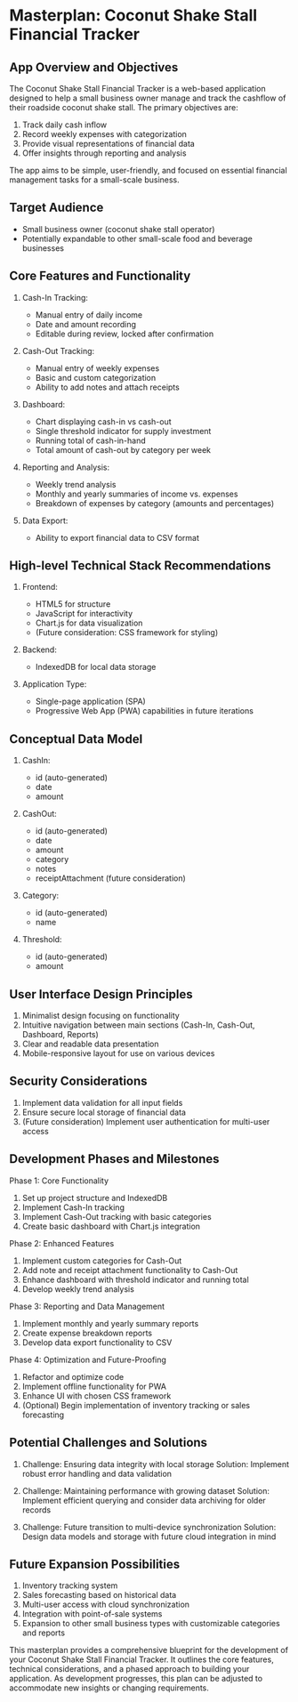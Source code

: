 # Masterplan: Coconut Shake Stall Financial Tracker

## App Overview and Objectives

The Coconut Shake Stall Financial Tracker is a web-based application designed to help a small business owner manage and track the cashflow of their roadside coconut shake stall. The primary objectives are:

1. Track daily cash inflow
2. Record weekly expenses with categorization
3. Provide visual representations of financial data
4. Offer insights through reporting and analysis

The app aims to be simple, user-friendly, and focused on essential financial management tasks for a small-scale business.

## Target Audience

- Small business owner (coconut shake stall operator)
- Potentially expandable to other small-scale food and beverage businesses

## Core Features and Functionality

1. Cash-In Tracking:
   - Manual entry of daily income
   - Date and amount recording
   - Editable during review, locked after confirmation

2. Cash-Out Tracking:
   - Manual entry of weekly expenses
   - Basic and custom categorization
   - Ability to add notes and attach receipts

3. Dashboard:
   - Chart displaying cash-in vs cash-out
   - Single threshold indicator for supply investment
   - Running total of cash-in-hand
   - Total amount of cash-out by category per week

4. Reporting and Analysis:
   - Weekly trend analysis
   - Monthly and yearly summaries of income vs. expenses
   - Breakdown of expenses by category (amounts and percentages)

5. Data Export:
   - Ability to export financial data to CSV format

## High-level Technical Stack Recommendations

1. Frontend:
   - HTML5 for structure
   - JavaScript for interactivity
   - Chart.js for data visualization
   - (Future consideration: CSS framework for styling)

2. Backend:
   - IndexedDB for local data storage

3. Application Type:
   - Single-page application (SPA)
   - Progressive Web App (PWA) capabilities in future iterations

## Conceptual Data Model

1. CashIn:
   - id (auto-generated)
   - date
   - amount

2. CashOut:
   - id (auto-generated)
   - date
   - amount
   - category
   - notes
   - receiptAttachment (future consideration)

3. Category:
   - id (auto-generated)
   - name

4. Threshold:
   - id (auto-generated)
   - amount

## User Interface Design Principles

1. Minimalist design focusing on functionality
2. Intuitive navigation between main sections (Cash-In, Cash-Out, Dashboard, Reports)
3. Clear and readable data presentation
4. Mobile-responsive layout for use on various devices

## Security Considerations

1. Implement data validation for all input fields
2. Ensure secure local storage of financial data
3. (Future consideration) Implement user authentication for multi-user access

## Development Phases and Milestones

Phase 1: Core Functionality
1. Set up project structure and IndexedDB
2. Implement Cash-In tracking
3. Implement Cash-Out tracking with basic categories
4. Create basic dashboard with Chart.js integration

Phase 2: Enhanced Features
1. Implement custom categories for Cash-Out
2. Add note and receipt attachment functionality to Cash-Out
3. Enhance dashboard with threshold indicator and running total
4. Develop weekly trend analysis

Phase 3: Reporting and Data Management
1. Implement monthly and yearly summary reports
2. Create expense breakdown reports
3. Develop data export functionality to CSV

Phase 4: Optimization and Future-Proofing
1. Refactor and optimize code
2. Implement offline functionality for PWA
3. Enhance UI with chosen CSS framework
4. (Optional) Begin implementation of inventory tracking or sales forecasting

## Potential Challenges and Solutions

1. Challenge: Ensuring data integrity with local storage
   Solution: Implement robust error handling and data validation

2. Challenge: Maintaining performance with growing dataset
   Solution: Implement efficient querying and consider data archiving for older records

3. Challenge: Future transition to multi-device synchronization
   Solution: Design data models and storage with future cloud integration in mind

## Future Expansion Possibilities

1. Inventory tracking system
2. Sales forecasting based on historical data
3. Multi-user access with cloud synchronization
4. Integration with point-of-sale systems
5. Expansion to other small business types with customizable categories and reports

This masterplan provides a comprehensive blueprint for the development of your Coconut Shake Stall Financial Tracker. It outlines the core features, technical considerations, and a phased approach to building your application. As development progresses, this plan can be adjusted to accommodate new insights or changing requirements.